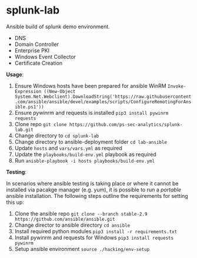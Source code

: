 # splunk-lab

Ansible build of splunk demo environment.

* DNS
* Domain Controller
* Enterprise PKI
* Windows Event Collector
* Certificate Creation


**Usage**:

1. Ensure Windows hosts have been prepared for ansible WinRM `Invoke-Expression ((New-Object System.Net.Webclient).DownloadString('https://raw.githubusercontent.com/ansible/ansible/devel/examples/scripts/ConfigureRemotingForAnsible.ps1'))`
2. Ensure pywinrm and requests is installed `pip3 install pywinrm requests`
3. Clone repo `git clone https://github.com/ps-sec-analytics/splunk-lab.git`
4. Change directory to `cd splunk-lab`
5. Change directory to ansible-deployment folder `cd lab-ansible`
6. Update `hosts` and `vars/vars.yml` as required
7. Update the `playbooks/build-env.yml` playbook as required
8. Run `anisble-playbook -i hosts playbooks/build-env.yml`

**Testing**:

In scenarios where ansible testing is taking place or where it cannot be installed via pacakge manager (e.g. yum), it is possible to run a _portable_ ansible installation. The following steps outline the requirements for setting this up:

1. Clone the ansible repo `git clone --branch stable-2.9 https://github.com/ansible/ansible.git`
2. Change director to ansible directory `cd ansible`
3. Install required python modules `pip3 install -r requirements.txt`
4. Install pywinrm and requests for Windows `pip3 install requests pywinrm`
5. Setup ansible environment `source ./hacking/env-setup`
